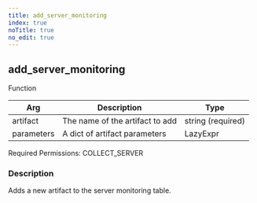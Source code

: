 ```yaml
---
title: add_server_monitoring
index: true
noTitle: true
no_edit: true
---
```




<div class="vql_item"></div>


## add_server_monitoring
<span class='vql_type label label-warning pull-right page-header'>Function</span>



<div class="vqlargs"></div>

Arg | Description | Type
----|-------------|-----
artifact|The name of the artifact to add|string (required)
parameters|A dict of artifact parameters|LazyExpr

Required Permissions: 
<span class="linkcolour label label-success">COLLECT_SERVER</span>

### Description

Adds a new artifact to the server monitoring table.

